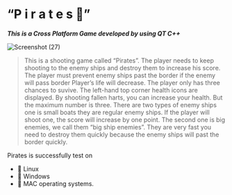 # “P i r a t e s  :gun:” 
***This is a Cross Platform Game developed by using QT C++***

![Screenshot (27)](https://user-images.githubusercontent.com/35406756/66264474-7a9b2c80-e823-11e9-8607-18ed5df14edf.png)
																 
  >This is a shooting game called “Pirates”. The player needs to keep shooting to the enemy ships and destroy them to increase his score. The player must prevent enemy ships past the border if the enemy will pass border Player’s life will decrease. The player only has three chances to suvive. The left-hand top corner health icons are displayed. By shooting fallen harts, you can increase your health. But the maximum number is three. There are two types of enemy ships one is small boats they are regular enemy ships. If the player will shoot one, the score will increase by one point. The second one is big enemies, we call them “big ship enemies”. They are very fast you need to destroy them quickly because the enemy ships will past the border quickly. 

Pirates is successfully test on
- :gun: Linux
- :gun: Windows
- :gun: MAC operating systems. 
